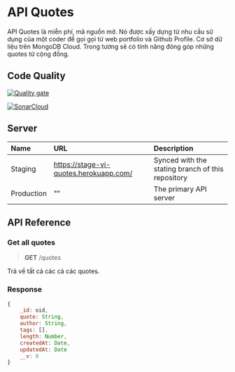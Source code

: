 # **API Quotes**

API Quotes là miễn phí, mã nguồn mở. Nó được xấy dựng từ nhu cầu sử dụng của một coder để gọi gọi từ web portfolio và Github Profile. Cơ sở dữ liệu trên MongoDB Cloud. Trong tương sẽ có tính năng đóng góp những quotes từ cộng đồng.

## Code Quality

[![Quality gate](https://sonarcloud.io/api/project_badges/quality_gate?project=vkhangstack_api-quotes)](https://sonarcloud.io/dashboard?id=vkhangstack_api-quotes)

[![SonarCloud](https://sonarcloud.io/images/project_badges/sonarcloud-white.svg)](https://sonarcloud.io/dashboard?id=vkhangstack_api-quotes)

## Server

| Name       | URL                                    | Description                                       |
| :--------- | :------------------------------------- | :------------------------------------------------ |
| Staging    | https://stage-vi-quotes.herokuapp.com/ | Synced with the stating branch of this repository |
| Production | ""                                     | The primary API server                            |

## API Reference

### Get all quotes

> **GET** /quotes

Trả về tất cả các cả các quotes.

### Response

```js
{
    _id: oid,
    quote: String,
    author: String,
    tags: [],
    length: Number,
    createdAt: Date,
    updatedAt: Date
    __v: 0
}
```
